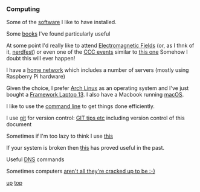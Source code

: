 ### Computing

Some of the [software](./software.md) I like to have installed.

Some [books](../books/README.md#computing) I've found particularly useful

At some point I'd really like to attend [Electromagnetic Fields](https://www.emfcamp.org/) (or, as I thnk of it, [nerdfest](https://media.ccc.de/b/conferences/emf/2024)) or even one of the [CCC events](https://events.ccc.de/) similar to [this one](https://events.ccc.de/camp/2023/infos/index.html) Somehow I doubt this will ever happen!

I have a [home network](./trigfa.md) which includes a number of servers (mostly using Raspberry Pi hardware)

Given the choice, I prefer [Arch Linux](../arch_linux/README.md) as an operating system and I've just bought a [Framework Laptop 13](./framework_13.md). I also have a Macbook running [macOS](../macos/README.md).


I like to use the [command line](./command_line.md) to get things done efficiently.

I use [git](https://github.com/GrahamArden) for version control: [GIT tips etc](./GIT.md) including version control of this document

Sometimes if I'm too lazy to think I use [this](https://chat.openai.com)

If your system is broken then [this](https://www.system-rescue.org/) has proved useful in the past.

Useful [DNS](./DNS_cheatsheet.md) commands

Sometimes computers [aren't all they're cracked up to be :-)](https://postofficeinquiry.dracos.co.uk/)

[up](README.md)
[top](../README.md)
